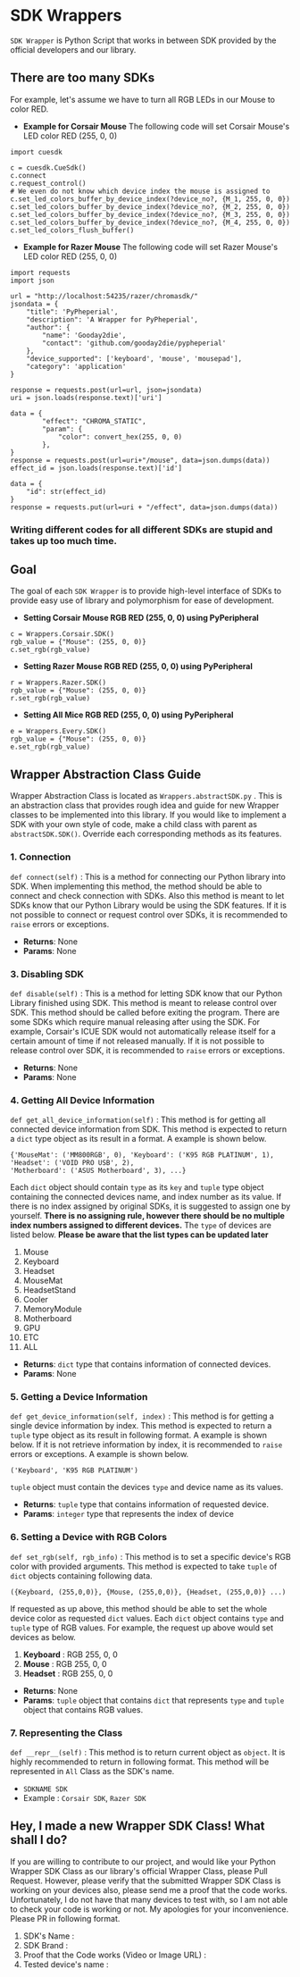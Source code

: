 # SDK Wrappers
 `SDK Wrapper` is Python Script that works in between SDK provided by the official developers and our library. 

## There are too many SDKs
For example, let's assume we have to turn all RGB LEDs in our Mouse to color RED.
- **Example for Corsair Mouse**
The following code will set Corsair Mouse's LED color RED (255, 0, 0)
```
import cuesdk

c = cuesdk.CueSdk()
c.connect
c.request_control()
# We even do not know which device index the mouse is assigned to
c.set_led_colors_buffer_by_device_index(?device_no?, {M_1, 255, 0, 0})
c.set_led_colors_buffer_by_device_index(?device_no?, {M_2, 255, 0, 0})
c.set_led_colors_buffer_by_device_index(?device_no?, {M_3, 255, 0, 0})
c.set_led_colors_buffer_by_device_index(?device_no?, {M_4, 255, 0, 0})
c.set_led_colors_flush_buffer()
```
- **Example for Razer Mouse**
The following code will set Razer Mouse's LED color RED (255, 0, 0)
```
import requests
import json

url = "http://localhost:54235/razer/chromasdk/"
jsondata = {
    "title": 'PyPheperial',
    "description": 'A Wrapper for PyPheperial',
    "author": {
        "name": 'Gooday2die',
        "contact": 'github.com/gooday2die/pypheperial'
    },
    "device_supported": ['keyboard', 'mouse', 'mousepad'],
    "category": 'application'
}

response = requests.post(url=url, json=jsondata)
uri = json.loads(response.text)['uri']

data = {
        "effect": "CHROMA_STATIC",
        "param": {
            "color": convert_hex(255, 0, 0)
        },
}
response = requests.post(url=uri+"/mouse", data=json.dumps(data))
effect_id = json.loads(response.text)['id']

data = {
    "id": str(effect_id)
}
response = requests.put(url=uri + "/effect", data=json.dumps(data))
```
### Writing different codes for all different SDKs are stupid and takes up too much time.

## Goal
The goal of each `SDK Wrapper` is to provide high-level interface of SDKs to provide easy use of library and polymorphism for ease of development. 
- **Setting Corsair Mouse RGB RED (255, 0, 0) using PyPeripheral**
```
c = Wrappers.Corsair.SDK()
rgb_value = {"Mouse": (255, 0, 0)}
c.set_rgb(rgb_value)
```
- **Setting Razer Mouse RGB RED (255, 0, 0) using PyPeripheral**
```
r = Wrappers.Razer.SDK()
rgb_value = {"Mouse": (255, 0, 0)}
r.set_rgb(rgb_value)
```
- **Setting All Mice RGB RED (255, 0, 0) using PyPeripheral**
```
e = Wrappers.Every.SDK()
rgb_value = {"Mouse": (255, 0, 0)}
e.set_rgb(rgb_value)
```

## Wrapper Abstraction Class Guide
Wrapper Abstraction Class is located as `Wrappers.abstractSDK.py` . This is an abstraction class that provides rough idea and guide for new Wrapper classes to be implemented into this library. If you would like to implement a SDK with your own style of code, make a child class with parent as `abstractSDK.SDK()`. Override each corresponding methods as its features. 
### 1. Connection
 `def connect(self)` : This is a method for connecting our Python library into SDK. When implementing this method, the method should be able to connect and check connection with SDKs. Also this method is meant to let SDKs know that our Python Library would be using the SDK features. If it is not possible to connect or request control over SDKs, it is recommended to `raise` errors or exceptions. 
 - **Returns**: None
 - **Params**: None

### 3. Disabling SDK
`def disable(self)` : This is a method for letting SDK know that our Python Library finished using SDK. This method is meant to release control over SDK. This method should be called before exiting the program. There are some SDKs which require manual releasing after using the SDK. For example, Corsair's ICUE SDK would not automatically release itself for a certain amount of time if not released manually. If it is not possible to release control over SDK, it is recommended to `raise` errors or exceptions.
 - **Returns**: None
 - **Params**: None
### 4. Getting All Device Information
`def get_all_device_information(self)` : This method is for getting all connected device information from SDK. This method is expected to return a `dict` type object as its result in a format. A example is shown below.

```
{'MouseMat': ('MM800RGB', 0), 'Keyboard': ('K95 RGB PLATINUM', 1), 'Headset': ('VOID PRO USB', 2),  
'Motherboard': ('ASUS Motherboard', 3), ...}
```
Each `dict` object should contain `type` as its `key` and `tuple` type object containing the connected devices name, and index number as its value. If there is no index assigned by original SDKs, it is suggested to assign one by yourself. **There is no assigning rule, however there should be no multiple index numbers assigned to different devices.** The `type` of devices are listed below. **Please be aware that the list types can be updated later**
1. Mouse
2. Keyboard
3. Headset
4. MouseMat
5. HeadsetStand
6. Cooler
7. MemoryModule
8. Motherboard
9. GPU
10. ETC
11. ALL
 - **Returns**: `dict` type that contains information of connected devices. 
 - **Params**: None

### 5. Getting a Device Information

`def get_device_information(self, index)` : This method is for getting a single device information by index. This method is expected to return a `tuple` type object as its result in following format. A example is shown below. If it is not retrieve information by index, it is recommended to `raise` errors or exceptions. A example is shown below.
```
('Keyboard', 'K95 RGB PLATINUM')
```
`tuple` object must contain the devices `type` and device name as its values. 
 - **Returns**: `tuple` type that contains information of requested device. 
 - **Params**: `integer` type that represents the index of device

### 6. Setting a Device with RGB Colors
`def set_rgb(self, rgb_info)` : This method is to set a specific device's RGB color with provided arguments. This method is expected to take `tuple` of `dict` objects containing following data.
```
({Keyboard, (255,0,0)}, {Mouse, (255,0,0)}, {Headset, (255,0,0)} ...)
```
If requested as up above, this method should be able to set the whole device color as requested `dict` values. Each `dict` object contains `type` and `tuple` type of RGB values. For example, the request up above would set devices as below.
1. **Keyboard** : RGB 255, 0, 0
2. **Mouse** : RGB 255, 0, 0
3. **Headset** : RGB 255, 0, 0
 - **Returns**: None
 - **Params**: `tuple` object that contains `dict` that represents `type` and `tuple` object that contains RGB values.

### 7. Representing the Class
`def __repr__(self)` : This method is to return current object as `object`. It is highly recommended to return in following format. This method will be represented in `All` Class as the SDK's name.
- `SDKNAME SDK`
- Example : `Corsair SDK`, `Razer SDK`

## Hey, I made a new Wrapper SDK Class! What shall I do?
If you are willing to contribute to our project, and would like your Python Wrapper SDK Class as our library's official Wrapper Class, please Pull Request. However, please verify that the submitted Wrapper SDK Class is working on your devices also, please send me a proof that the code works. Unfortunately, I do not have that many devices to test with, so I am not able to check your code is working or not. My apologies for your inconvenience. Please PR in following format.

1. SDK's Name :
2. SDK Brand : 
3. Proof that the Code works (Video or Image URL) : 
4. Tested device's name : 